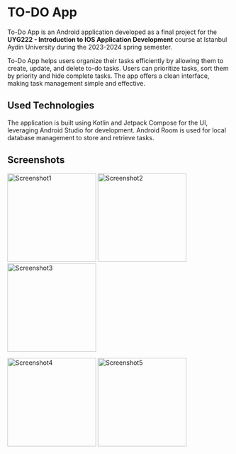 # TO-DO App

To-Do App is an Android application developed as a final project for the **UYG222 - Introduction to IOS Application Development** course at Istanbul Aydin University during the 2023-2024 spring semester.

To-Do App helps users organize their tasks efficiently by allowing them to create, update, and delete to-do tasks. Users can prioritize tasks, sort them by priority and hide complete tasks. The app offers a clean interface, making task management simple and effective.

## Used Technologies

The application is built using Kotlin and Jetpack Compose for the UI, leveraging Android Studio for development. Android Room is used for local database management to store and retrieve tasks.

## Screenshots

<img src="https://github.com/Beytullahp42/To-Do-App/assets/155103194/dd4cf8d5-6a62-4633-b28e-ba389374d0a2" alt="Screenshot1" width="200"/> <img src="https://github.com/Beytullahp42/To-Do-App/assets/155103194/39ca494e-3587-47c8-9e71-217364ff6271" alt="Screenshot2" width="200"/> <img src="https://github.com/Beytullahp42/To-Do-App/assets/155103194/1def56d1-ff78-4a7e-9d65-a541f2754341" alt="Screenshot3" width="200"/>

<img src="https://github.com/Beytullahp42/To-Do-App/assets/155103194/d784556c-57a3-46fe-867d-a1a02bb997c7" alt="Screenshot4" width="200"/> <img src="https://github.com/Beytullahp42/To-Do-App/assets/155103194/76d7f730-0499-4fea-9921-ff00d577fb9b" alt="Screenshot5" width="200"/>
